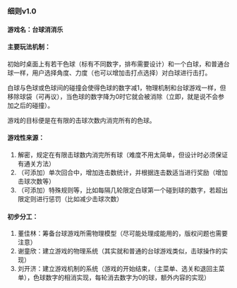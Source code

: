 ### 细则v1.0

#### 游戏名：台球消消乐

#### 主要玩法机制：

初始时桌面上有若干色球（标有不同数字，排布需要设计）和一个白球，和普通台球一样，用户选择角度、力度（也可以增加击打点选择）对白球进行击打。

白球与色球或色球间的碰撞会使得色球的数字减1，物理机制和台球游戏一样，但移除球袋（可再议），当色球的数字降为0时它就会被消除（立即，就是说不会参加之后的碰撞）。

游戏的目标便是在有限的击球次数内消完所有的色球。

#### 游戏性来源：

1. 解密，规定在有限击球数内消完所有球（难度不用太简单，但设计时必须保证有通关方法）
2. （可添加）单次回合中，增加连击数统计，并根据连击数适当进行奖励（增加击球次数等）
3. （可添加）特殊规则等，比如每隔几轮限定白球第一个碰到球的数字，若超出限定则进行惩罚（比如减少击球次数）

#### 初步分工：

1. 董佳林：筹备台球游戏所需物理模型（尽可能处理成能用的，版权问题也需要注意）
2. 谢童欣：建立游戏的物理系统（其实就和普通的台球游戏类似，击球操作的实现）
3. 刘开济：建立游戏机制的系统（游戏的开始结束，（主菜单、选关和退回主菜单），色球数字的相消实现，每轮消去数字为0的球，额外内容的实现）




